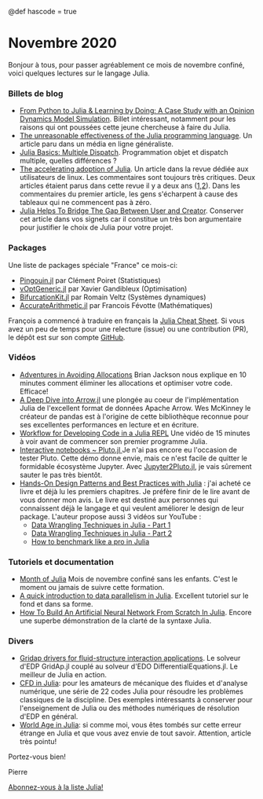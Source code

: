 @def hascode = true

# Novembre 2020

Bonjour à tous, pour passer agréablement ce mois de novembre confiné, voici quelques lectures sur le langage Julia. 

### Billets de blog

- [From Python to Julia & Learning by Doing: A Case Study with an Opinion Dynamics Model Simulation](https://unchitta.com/blog/2020/10/deffuant-weisbuch-julia/). Billet intéressant, notamment pour les raisons qui ont poussées cette jeune chercheuse à faire du Julia. 
- [The unreasonable effectiveness of the Julia programming language](https://arstechnica.com/science/2020/10/the-unreasonable-effectiveness-of-the-julia-programming-language/). Un article paru dans un média en ligne généraliste.
- [Julia Basics: Multiple Dispatch](https://opensourc.es/blog/basics-multiple-dispatch/). Programmation objet et dispatch multiple, quelles différences ?
- [The accelerating adoption of Julia](https://lwn.net/Articles/834571/). Un article dans la revue dédiée aux utilisateurs de linux. Les commentaires sont toujours très critiques. Deux articles étaient parus dans cette revue il y a deux ans ([1](https://lwn.net/Articles/763626/),[2](https://lwn.net/Articles/764001/)). Dans les commentaires du premier article, les gens s'écharpent à cause des tableaux qui ne commencent pas à zéro.
- [Julia Helps To Bridge The Gap Between User and Creator](https://jkrumbiegel.github.io/pages/2020-10-23-julia-bridge/). Conserver cet article dans vos signets car il constitue un très bon argumentaire pour justifier le choix de Julia pour votre projet.

### Packages

Une liste de packages spéciale "France" ce mois-ci:

 - [Pingouin.jl](https://github.com/clementpoiret/Pingouin.jl) par Clément Poiret (Statistiques)
 - [vOptGeneric.jl](https://github.com/vOptSolver/vOptGeneric.jl) par Xavier Gandibleux (Optimisation)
 - [BifurcationKit.jl](https://github.com/rveltz/BifurcationKit.jl) par Romain Veltz (Systèmes dynamiques)
 - [AccurateArithmetic.jl](https://github.com/JuliaMath/AccurateArithmetic.jl) par Francois Févotte (Mathématiques) 

François a commencé à traduire en français la [Julia Cheat Sheet](https://ffevotte.github.io/Julia-Cheat-Sheet/fr/). Si vous avez un peu de temps pour une relecture (issue) ou une contribution (PR), le dépôt est sur son compte [GitHub](https://github.com/ffevotte/Julia-Cheat-Sheet).

### Vidéos

 - [Adventures in Avoiding Allocations](https://youtu.be/o8qTJGcPWkE) Brian Jackson nous explique en 10 minutes comment éliminer les allocations et optimiser votre code. Efficace!
 - [A Deep Dive into Arrow.jl](https://youtu.be/EXMRIBjxWFo) une plongée au coeur de l'implémentation Julia de l'excellent format de données Apache Arrow. Wes McKinney le créateur de pandas est à l'origine de cette bibliothèque reconnue pour ses excellentes performances en lecture et en écriture.
 - [Workflow for Developing Code in a Julia REPL](https://youtu.be/CRiD12Y75wM) Une vidéo de 15 minutes à voir avant de commencer son premier programme Julia.
 - [Interactive notebooks ~ Pluto.jl ](https://youtu.be/IAF8DjrQSSk) Je n'ai pas encore eu l'occasion de tester Pluto. Cette démo donne envie, mais ce n'est facile de quitter le formidable écosystème Jupyter. Avec [Jupyter2Pluto.jl](https://github.com/vdayanand/Jupyter2Pluto.jl), je vais sûrement sauter le pas très bientôt.
 - [Hands-On Design Patterns and Best Practices with Julia](https://www.packtpub.com/product/hands-on-design-patterns-and-best-practices-with-julia/9781838648817) : j'ai acheté ce livre et déjà lu les premiers chapitres. Je préfère finir de le lire avant de vous donner mon avis.  Le livre est destiné aux personnes qui connaissent déjà le langage et qui veulent améliorer le design de leur package.  L'auteur propose aussi 3 vidéos sur YouTube :
    * [Data Wrangling Techniques in Julia - Part 1](https://youtu.be/txme9o0EdLk)
    * [Data Wrangling Techniques in Julia - Part 2](https://youtu.be/NbqQZq42gLc)
    * [How to benchmark like a pro in Julia](https://youtu.be/9C7MAAsMMBc)

### Tutoriels et documentation

- [Month of Julia](https://github.com/DataWookie/MonthOfJulia) Mois de novembre confiné sans les enfants. C'est le moment ou jamais de suivre cette formation.
- [A quick introduction to data parallelism in Julia](https://juliafolds.github.io/data-parallelism/tutorials/quick-introduction/). Excellent tutoriel sur le fond et dans sa forme.
- [How To Build An Artificial Neural Network From Scratch In Julia](https://towardsdatascience.com/how-to-build-an-artificial-neural-network-from-scratch-in-julia-c839219b3ef8). Encore une superbe démonstration de la clarté de la syntaxe Julia.

### Divers

- [Gridap drivers for fluid-structure interaction applications](https://github.com/gridapapps/GridapFSI.jl). Le solveur d'EDP GridAp.jl couplé au solveur d'EDO DifferentialEquations.jl. Le meilleur de Julia en action.
- [CFD in Julia](https://github.com/surajp92/CFD_Julia): pour les amateurs de mécanique des fluides  et d'analyse numérique, une série de 22 codes Julia pour résoudre les problèmes classiques de la discipline. Des exemples intéressants à conserver pour l'enseignement de Julia ou des méthodes numériques de résolution d'EDP en général.
- [World Age in Julia](http://janvitek.org/pubs/oopsla20-j.pdf): si comme moi, vous êtes tombés sur cette erreur étrange en Julia et que vous avez envie de tout savoir. Attention, article très pointu!

Portez-vous bien!

Pierre

[Abonnez-vous à la liste Julia!](https://listes.services.cnrs.fr/wws/info/julia)
